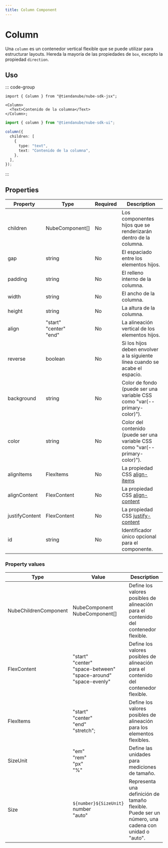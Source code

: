 ```yaml
---
title: Column Component
---
```


# Column

Una `column` es un contenedor vertical flexible que se puede utilizar para estructurar layouts.
Hereda la mayoría de las propiedades de `box`, excepto la propiedad `direction`.

## Uso

::: code-group

```tsx [JSX]
import { Column } from "@tiendanube/nube-sdk-jsx";

<Column>
  <Text>Contenido de la columna</Text>
</Column>;
```

```typescript [Declarative]
import { column } from "@tiendanube/nube-sdk-ui";

column({
  children: [
    {
      type: "text",
      text: "Contenido de la columna",
    },
  ],
});
```

:::

## Properties

| Property       | Type                  | Required | Description                                                                                          |
| -------------- | --------------------- | -------- | ---------------------------------------------------------------------------------------------------- |
| children | NubeComponent[]              | No       | Los componentes hijos que se renderizarán dentro de la columna. |
| gap      | string                       | No       | El espaciado entre los elementos hijos.                         |
| padding  | string                       | No       | El relleno interno de la columna.                               |
| width    | string                       | No       | El ancho de la columna.                                         |
| height   | string                       | No       | La altura de la columna.                                        |
| align    | "start"<br/>"center"<br/>"end" | No       | La alineación vertical de los elementos hijos.                  |
| reverse        | boolean               | No       | Si los hijos deben envolver a la siguiente línea cuando se acabe el espacio.                         |
| background     | string                | No       | Color de fondo (puede ser una variable CSS como "var(--primary-color)").                            |
| color          | string                | No       | Color del contenido (puede ser una variable CSS como "var(--primary-color)").                       |
| alignItems     | FlexItems             | No       | La propiedad CSS [align-items](https://developer.mozilla.org/en-US/docs/Web/CSS/align-items)       |
| alignContent   | FlexContent           | No       | La propiedad CSS [align-content](https://developer.mozilla.org/en-US/docs/Web/CSS/align-content)   |
| justifyContent | FlexContent           | No       | La propiedad CSS [justify-content](https://developer.mozilla.org/en-US/docs/Web/CSS/justify-content) |
| id             | string                | No       | Identificador único opcional para el componente.                                                     |

### Property values

| Type                  | Value                                                                          | Description                                                                                     |
| --------------------- | ------------------------------------------------------------------------------ | ----------------------------------------------------------------------------------------------- |
| NubeChildrenComponent | NubeComponent<br/>NubeComponent[]                                              | Define los valores posibles de alineación para el contenido del contenedor flexible.            |
| FlexContent           | "start"<br/>"center"<br/>"space-between"<br/>"space-around"<br/>"space-evenly" | Define los valores posibles de alineación para el contenido del contenedor flexible.            |
| FlexItems             | "start"<br/>"center"<br/>"end"<br/>"stretch";                                  | Define los valores posibles de alineación para los elementos flexibles.                         |
| SizeUnit              | "em"<br/>"rem"<br/>"px"<br/>"%"                                                | Define las unidades para mediciones de tamaño.                                                  |
| Size                  | `${number}${SizeUnit}`<br/>number<br/>"auto"                                   | Representa una definición de tamaño flexible.<br/>Puede ser un número, una cadena con unidad o "auto". |
